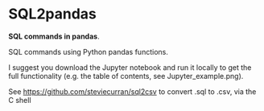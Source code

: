 # SQL2pandas

**SQL commands in pandas**. 

SQL commands using Python pandas functions. 

I suggest you download the Jupyter notebook and run it locally to get the full functionality (e.g. the table of contents, see Jupyter_example.png).


See https://github.com/steviecurran/sql2csv to convert .sql to .csv, via the C shell
